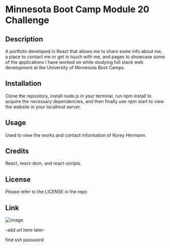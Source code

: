 # Minnesota Boot Camp Module 20 Challenge

## Description

A portfolio developed in React that allows me to share some info about me, a place to contact me or get in touch with me, and pages to showcase some of the applications I have worked on while studying full stack web development at the University of Minnesota Boot Camps.

## Installation

Clone the repository, install node.js in your terminal, run npm install to acquire the necessary dependencies, and then finally use npm start to view the website in your localhost server.

## Usage

Used to view the works and contact information of Korey Hermann.

## Credits

React, react-dom, and react-scripts.

## License

Please refer to the LICENSE in the repo

## Link
![image](https://github.com/KoreyHermann/react-portfolio/assets/118943682/d4772921-32bc-4548-aa3d-4c8cf5284312)

-add url here later-

find ssh password